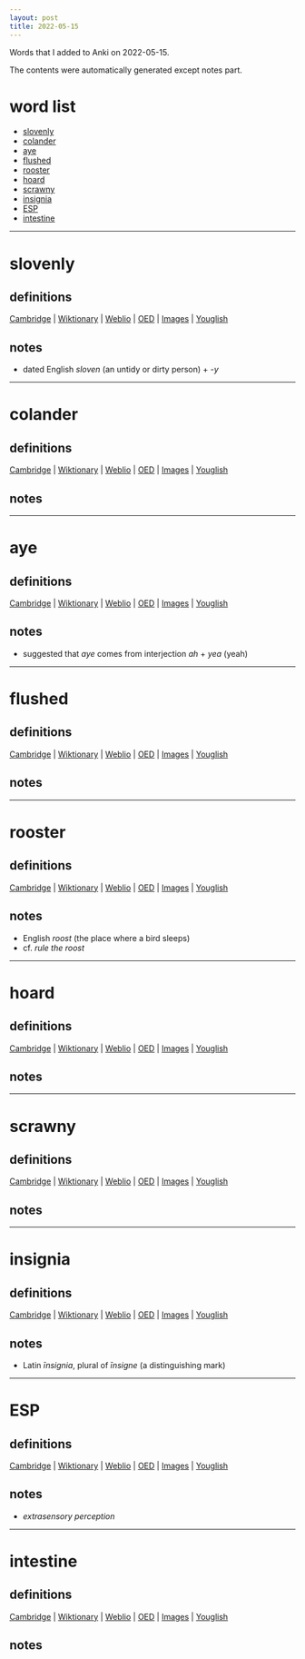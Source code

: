 ```yaml
---
layout: post
title: 2022-05-15
---
```


Words that I added to Anki on 2022-05-15.

The contents were automatically generated except notes part.
# word list
- [slovenly](#slovenly)
- [colander](#colander)
- [aye](#aye)
- [flushed](#flushed)
- [rooster](#rooster)
- [hoard](#hoard)
- [scrawny](#scrawny)
- [insignia](#insignia)
- [ESP](#esp)
- [intestine](#intestine)

---

# slovenly
## definitions
[Cambridge](https://dictionary.cambridge.org/us/dictionary/english/slovenly)
|
[Wiktionary](https://en.wiktionary.org/wiki/slovenly#English)
|
[Weblio](https://ejje.weblio.jp/content_find?query=slovenly&searchType=exact)
|
[OED](https://www.oed.com/search?q=slovenly)
|
[Images](https://www.google.com/search?tbm=isch&q=slovenly)
|
[Youglish](https://youglish.com/pronounce/slovenly/english/us)

## notes
- dated English *sloven* (an untidy or dirty person) + *-y*

---

# colander
## definitions
[Cambridge](https://dictionary.cambridge.org/us/dictionary/english/colander)
|
[Wiktionary](https://en.wiktionary.org/wiki/colander#English)
|
[Weblio](https://ejje.weblio.jp/content_find?query=colander&searchType=exact)
|
[OED](https://www.oed.com/search?q=colander)
|
[Images](https://www.google.com/search?tbm=isch&q=colander)
|
[Youglish](https://youglish.com/pronounce/colander/english/us)

## notes

---

# aye
## definitions
[Cambridge](https://dictionary.cambridge.org/us/dictionary/english/aye)
|
[Wiktionary](https://en.wiktionary.org/wiki/aye#English)
|
[Weblio](https://ejje.weblio.jp/content_find?query=aye&searchType=exact)
|
[OED](https://www.oed.com/search?q=aye)
|
[Images](https://www.google.com/search?tbm=isch&q=aye)
|
[Youglish](https://youglish.com/pronounce/aye/english/us)

## notes
- suggested that *aye* comes from interjection *ah* + *yea* (yeah)

---

# flushed
## definitions
[Cambridge](https://dictionary.cambridge.org/us/dictionary/english/flushed)
|
[Wiktionary](https://en.wiktionary.org/wiki/flushed#English)
|
[Weblio](https://ejje.weblio.jp/content_find?query=flushed&searchType=exact)
|
[OED](https://www.oed.com/search?q=flushed)
|
[Images](https://www.google.com/search?tbm=isch&q=flushed)
|
[Youglish](https://youglish.com/pronounce/flushed/english/us)

## notes

---

# rooster
## definitions
[Cambridge](https://dictionary.cambridge.org/us/dictionary/english/rooster)
|
[Wiktionary](https://en.wiktionary.org/wiki/rooster#English)
|
[Weblio](https://ejje.weblio.jp/content_find?query=rooster&searchType=exact)
|
[OED](https://www.oed.com/search?q=rooster)
|
[Images](https://www.google.com/search?tbm=isch&q=rooster)
|
[Youglish](https://youglish.com/pronounce/rooster/english/us)

## notes
- English *roost* (the place where a bird sleeps)
- cf. *rule the roost*

---

# hoard
## definitions
[Cambridge](https://dictionary.cambridge.org/us/dictionary/english/hoard)
|
[Wiktionary](https://en.wiktionary.org/wiki/hoard#English)
|
[Weblio](https://ejje.weblio.jp/content_find?query=hoard&searchType=exact)
|
[OED](https://www.oed.com/search?q=hoard)
|
[Images](https://www.google.com/search?tbm=isch&q=hoard)
|
[Youglish](https://youglish.com/pronounce/hoard/english/us)

## notes

---

# scrawny
## definitions
[Cambridge](https://dictionary.cambridge.org/us/dictionary/english/scrawny)
|
[Wiktionary](https://en.wiktionary.org/wiki/scrawny#English)
|
[Weblio](https://ejje.weblio.jp/content_find?query=scrawny&searchType=exact)
|
[OED](https://www.oed.com/search?q=scrawny)
|
[Images](https://www.google.com/search?tbm=isch&q=scrawny)
|
[Youglish](https://youglish.com/pronounce/scrawny/english/us)

## notes

---

# insignia
## definitions
[Cambridge](https://dictionary.cambridge.org/us/dictionary/english/insignia)
|
[Wiktionary](https://en.wiktionary.org/wiki/insignia#English)
|
[Weblio](https://ejje.weblio.jp/content_find?query=insignia&searchType=exact)
|
[OED](https://www.oed.com/search?q=insignia)
|
[Images](https://www.google.com/search?tbm=isch&q=insignia)
|
[Youglish](https://youglish.com/pronounce/insignia/english/us)

## notes
- Latin *īnsignia*, plural of *īnsigne* (a distinguishing mark)

---

# ESP
## definitions
[Cambridge](https://dictionary.cambridge.org/us/dictionary/english/ESP)
|
[Wiktionary](https://en.wiktionary.org/wiki/ESP#English)
|
[Weblio](https://ejje.weblio.jp/content_find?query=ESP&searchType=exact)
|
[OED](https://www.oed.com/search?q=ESP)
|
[Images](https://www.google.com/search?tbm=isch&q=ESP)
|
[Youglish](https://youglish.com/pronounce/ESP/english/us)

## notes
- *extrasensory perception*

---

# intestine
## definitions
[Cambridge](https://dictionary.cambridge.org/us/dictionary/english/intestine)
|
[Wiktionary](https://en.wiktionary.org/wiki/intestine#English)
|
[Weblio](https://ejje.weblio.jp/content_find?query=intestine&searchType=exact)
|
[OED](https://www.oed.com/search?q=intestine)
|
[Images](https://www.google.com/search?tbm=isch&q=intestine)
|
[Youglish](https://youglish.com/pronounce/intestine/english/us)

## notes

